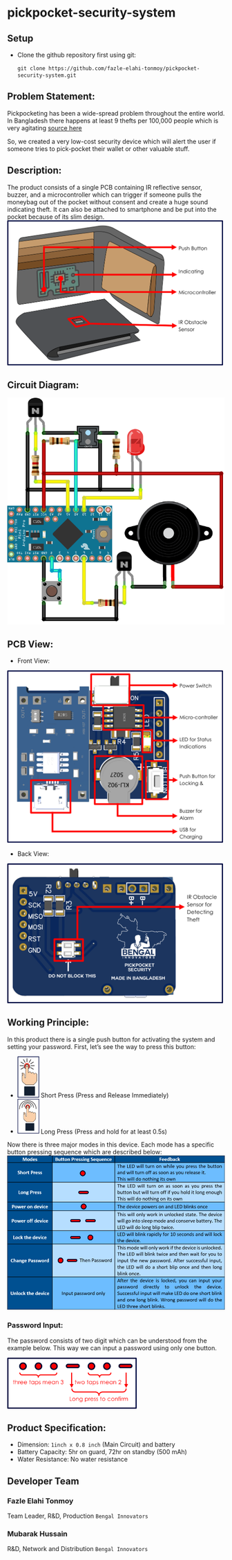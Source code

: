 # pickpocket-security-system

## Setup

- Clone the github repository first using git:

  ```
  git clone https://github.com/fazle-elahi-tonmoy/pickpocket-security-system.git
  ```


## Problem Statement:
Pickpocketing has been a wide-spread problem throughout the entire world. In Bangladesh there happens at least 9 thefts per 100,000 people which is very agitating <a href = "https://www.theglobaleconomy.com/Bangladesh/theft/"> source here </a>

So, we created a very low-cost security device which will alert the user if someone tries to pick-pocket their wallet or other valuable stuff. 

## Description:
The product consists of a single PCB containing IR reflective sensor, buzzer, and a microcontroller which can trigger if someone pulls the moneybag out of the pocket without consent and create a huge sound indicating theft. 
It can also be attached to smartphone and be put into the pocket because of its slim design. 
<img src="circuit/System View.png" width="500">


## Circuit Diagram:

<img src="circuit/Circuit Diagram.png" width="auto">

## PCB View:
  - Front View:
  <img src="circuit/PCB Front View.png" width="500" >

  - Back View:
  <img src="circuit/PCB Back View.png" width="500" >

## Working Principle:
  In this product there is a single push button for activating the system and setting your password. First, let’s see the way to press this button:
  
  - <img src="img/Short Press.png" width="50" > Short Press (Press and Release Immediately)
  - <img src="img/Long Press.png" width="50" > Long Press (Press and hold for at least 0.5s)

  Now there is three major modes in this device. Each mode has a specific button pressing sequence which are described below:
  <img src="img/Mode Table.png" width="auto" >
  
  ### Password Input: 
  The password consists of two digit which can be understood from the example below. This way we can input a password using only one button.
  
  <img src="img/Password Input.png" width="300" >

## Product Specification:
  - Dimension:  `1inch x 0.8 inch` (Main Circuit) and battery
  - Battery Capacity: 5hr on guard, 72hr on standby (500 mAh)
  - Water Resistance: No water resistance

## Developer Team

  ### Fazle Elahi Tonmoy
  Team Leader, R&D, Production 
    `Bengal Innovators`

  ### Mubarak Hussain
  R&D, Network and Distribution
    `Bengal Innovators`





